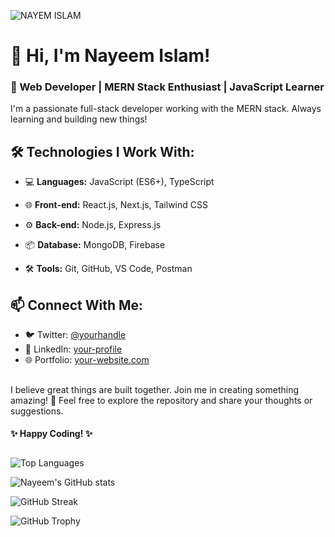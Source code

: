 ![NAYEM ISLAM](https://github.com/user-attachments/assets/a4bac577-0d05-400d-bad8-ea6102435d1d)


# 👋 Hi, I'm Nayeem Islam!
### 🚀 Web Developer | MERN Stack Enthusiast | JavaScript Learner

I'm a passionate full-stack developer working with the MERN stack. Always learning and building new things!

## 🛠 Technologies I Work With:
- 💻 **Languages:** JavaScript (ES6+), TypeScript
- 🌐 **Front-end:** React.js, Next.js, Tailwind CSS
- ⚙️ **Back-end:** Node.js, Express.js
- 📦 **Database:** MongoDB, Firebase

- 🛠 **Tools:** Git, GitHub, VS Code, Postman

## 📫 Connect With Me:
- 🐦 Twitter: [@yourhandle](https://twitter.com/yourhandle)
- 💼 LinkedIn: [your-profile](https://linkedin.com/in/your-profile)
- 🌐 Portfolio: [your-website.com](https://your-website.com)

##
I believe great things are built together. Join me in creating something amazing! 💪
Feel free to explore the repository and share your thoughts or suggestions.
#### ✨ Happy Coding! ✨
##
![Top Languages](https://github-readme-stats.vercel.app/api/top-langs/?username=iNayem707&layout=compact&theme=dark)

![Nayeem's GitHub stats](https://github-readme-stats.vercel.app/api?username=iNayem707&show_icons=true&theme=radical)

![GitHub Streak](https://github-readme-streak-stats.herokuapp.com/?user=iNayem707&theme=dark)

![GitHub Trophy](https://github-profile-trophy.vercel.app/?username=iNayem707&theme=onedark)




